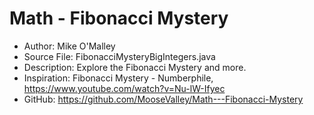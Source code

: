 # Math - Fibonacci Mystery

* Author: Mike O'Malley
* Source File: FibonacciMysteryBigIntegers.java
* Description: Explore the Fibonacci Mystery and more.
* Inspiration: Fibonacci Mystery - Numberphile, https://www.youtube.com/watch?v=Nu-lW-Ifyec
* GitHub:      https://github.com/MooseValley/Math---Fibonacci-Mystery

